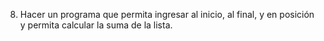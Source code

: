 8. Hacer un programa que permita ingresar al inicio, al final, y en posición y permita calcular la suma de la lista.